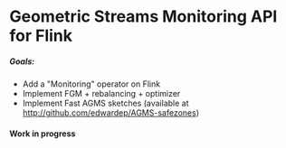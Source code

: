 # Geometric Streams Monitoring API for Flink

##### Goals:
  * Add a "Monitoring" operator on Flink
  * Implement FGM + rebalancing + optimizer
  * Implement Fast AGMS sketches (available at http://github.com/edwardep/AGMS-safezones)
  
#### Work in progress
